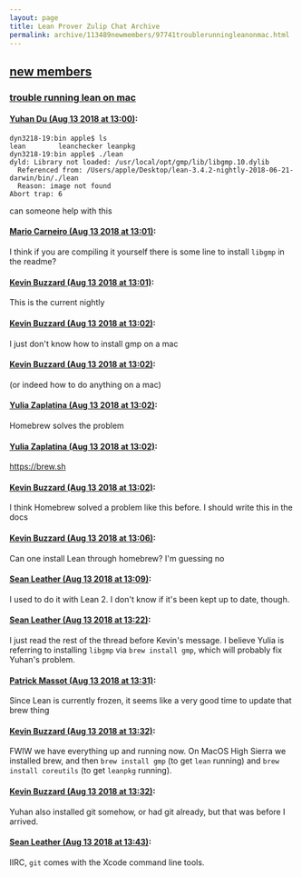 ```yaml
---
layout: page
title: Lean Prover Zulip Chat Archive 
permalink: archive/113489newmembers/97741troublerunningleanonmac.html
---
```


## [new members](index.html)
### [trouble running lean on mac](97741troublerunningleanonmac.html)

#### [Yuhan Du (Aug 13 2018 at 13:00)](https://leanprover.zulipchat.com/#narrow/stream/113489-new%20members/topic/trouble%20running%20lean%20on%20mac/near/132038880):
```
dyn3218-19:bin apple$ ls
lean		leanchecker	leanpkg
dyn3218-19:bin apple$ ./lean
dyld: Library not loaded: /usr/local/opt/gmp/lib/libgmp.10.dylib
  Referenced from: /Users/apple/Desktop/lean-3.4.2-nightly-2018-06-21-darwin/bin/./lean
  Reason: image not found
Abort trap: 6
```

can someone help with this

#### [Mario Carneiro (Aug 13 2018 at 13:01)](https://leanprover.zulipchat.com/#narrow/stream/113489-new%20members/topic/trouble%20running%20lean%20on%20mac/near/132038910):
I think if you are compiling it yourself there is some line to install `libgmp` in the readme?

#### [Kevin Buzzard (Aug 13 2018 at 13:01)](https://leanprover.zulipchat.com/#narrow/stream/113489-new%20members/topic/trouble%20running%20lean%20on%20mac/near/132038915):
This is the current nightly

#### [Kevin Buzzard (Aug 13 2018 at 13:02)](https://leanprover.zulipchat.com/#narrow/stream/113489-new%20members/topic/trouble%20running%20lean%20on%20mac/near/132038956):
I just don't know how to install gmp on a mac

#### [Kevin Buzzard (Aug 13 2018 at 13:02)](https://leanprover.zulipchat.com/#narrow/stream/113489-new%20members/topic/trouble%20running%20lean%20on%20mac/near/132038958):
(or indeed how to do anything on a mac)

#### [Yulia Zaplatina (Aug 13 2018 at 13:02)](https://leanprover.zulipchat.com/#narrow/stream/113489-new%20members/topic/trouble%20running%20lean%20on%20mac/near/132038960):
Homebrew solves the problem

#### [Yulia Zaplatina (Aug 13 2018 at 13:02)](https://leanprover.zulipchat.com/#narrow/stream/113489-new%20members/topic/trouble%20running%20lean%20on%20mac/near/132038964):
https://brew.sh

#### [Kevin Buzzard (Aug 13 2018 at 13:02)](https://leanprover.zulipchat.com/#narrow/stream/113489-new%20members/topic/trouble%20running%20lean%20on%20mac/near/132038971):
I think Homebrew solved a problem like this before. I should write this in the docs

#### [Kevin Buzzard (Aug 13 2018 at 13:06)](https://leanprover.zulipchat.com/#narrow/stream/113489-new%20members/topic/trouble%20running%20lean%20on%20mac/near/132039153):
Can one install Lean through homebrew? I'm guessing no

#### [Sean Leather (Aug 13 2018 at 13:09)](https://leanprover.zulipchat.com/#narrow/stream/113489-new%20members/topic/trouble%20running%20lean%20on%20mac/near/132039278):
I used to do it with Lean 2. I don't know if it's been kept up to date, though.

#### [Sean Leather (Aug 13 2018 at 13:22)](https://leanprover.zulipchat.com/#narrow/stream/113489-new%20members/topic/trouble%20running%20lean%20on%20mac/near/132039866):
I just read the rest of the thread before Kevin's message. I believe Yulia is referring to installing `libgmp` via `brew install gmp`, which will probably fix Yuhan's problem.

#### [Patrick Massot (Aug 13 2018 at 13:31)](https://leanprover.zulipchat.com/#narrow/stream/113489-new%20members/topic/trouble%20running%20lean%20on%20mac/near/132040275):
Since Lean is currently frozen, it seems like a very good time to update that brew thing

#### [Kevin Buzzard (Aug 13 2018 at 13:32)](https://leanprover.zulipchat.com/#narrow/stream/113489-new%20members/topic/trouble%20running%20lean%20on%20mac/near/132040340):
FWIW we have everything up and running now. On MacOS High Sierra we installed brew, and then `brew install gmp` (to get `lean` running) and `brew install coreutils` (to get `leanpkg` running).

#### [Kevin Buzzard (Aug 13 2018 at 13:32)](https://leanprover.zulipchat.com/#narrow/stream/113489-new%20members/topic/trouble%20running%20lean%20on%20mac/near/132040348):
Yuhan also installed git somehow, or had git already, but that was before I arrived.

#### [Sean Leather (Aug 13 2018 at 13:43)](https://leanprover.zulipchat.com/#narrow/stream/113489-new%20members/topic/trouble%20running%20lean%20on%20mac/near/132040849):
IIRC, `git` comes with the Xcode command line tools.

